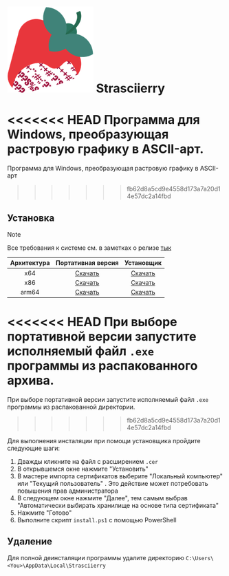 # ![logo](src/Strasciierry.UI/Assets/StoreLogo.scale-400.png) Strasciierry

<<<<<<< HEAD
Программа для Windows, преобразующая растровую графику в ASCII-арт.
=======
Программа для Windows, преобразующая растровую графику в ASCII-арт
>>>>>>> fb62d8a5cd9e4558d173a7a20d14e57dc2a14fbd

## Установка

>[!NOTE]
>Все требования к системе см. в заметках о релизе [тык](https://github.com/SHXNVRD/Strasciierry/releases/latest)
>
| Архитектура | Портативная версия | Установщик |
|:-----------:|:------------------:|:----------:|
| x64 | [Скачать](https://github.com/SHXNVRD/Strasciierry/releases/download/v1.0.0.0/strasciierry-1.0.0.0-portable-x64.7z) | [Скачать](https://github.com/SHXNVRD/Strasciierry/releases/download/v1.0.0.0/strasciierry-1.0.0.0-x64.7z) |
| x86 | [Скачать](https://github.com/SHXNVRD/Strasciierry/releases/download/v1.0.0.0/strasciierry-1.0.0.0-x86.7z) | [Скачать](https://github.com/SHXNVRD/Strasciierry/releases/download/v1.0.0.0/strasciierry-1.0.0.0-x86.7z) |
| arm64 | [Скачать](https://github.com/SHXNVRD/Strasciierry/releases/download/v1.0.0.0/strasciierry-1.0.0.0-portable-arm647z.7z) | [Скачать](https://github.com/SHXNVRD/Strasciierry/releases/download/v1.0.0.0/strasciierry-1.0.0.0-arm64.7z) |

<<<<<<< HEAD
При выборе портативной версии запустите исполняемый файл `.exe` программы из распакованного архива.
=======
При выборе портативной версии запустите исполняемый файл `.exe` программы из распакованной директории.
>>>>>>> fb62d8a5cd9e4558d173a7a20d14e57dc2a14fbd

Для выполнения инсталяции при помощи установщика пройдите следующие шаги:

1. Дважды кликните на файл с расширением `.cer`
2. В открывшемся окне нажмите "Установить"
3. В мастере импорта сертификатов выберите "Локальный компьютер" или   "Текущий пользователь" . Это действие может потребовать повышения прав администратора
4. В следующем окне нажмите "Далее", тем самым выбрав "Автоматически выбирать хранилище на основе типа сертификата"
5. Нажмите "Готово"
6. Выполните скрипт `install.ps1` с помощью PowerShell

## Удаление
Для полной деинсталяции программы удалите директорию `C:\Users\<You>\AppData\Local\Strasciierry`
